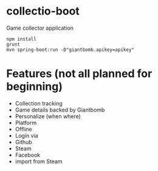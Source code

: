 # collectio-boot

Game collector application

	npm install
	grunt
	mvn spring-boot:run -D"giantbomb.apikey=apikey"

# Features (not all planned for beginning)

- Collection tracking
- Game details backed by Giantbomb
- Personalize (when where)
- Platform
- Offline
- Login via
- Github
- Steam
- Facebook
- import from Steam
